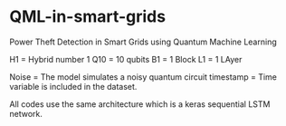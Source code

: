 # QML-in-smart-grids
Power Theft Detection in Smart Grids using Quantum Machine Learning


H1 = Hybrid number 1 
Q10 = 10 qubits
B1 = 1 Block
L1 = 1 LAyer

Noise = The model simulates a noisy quantum circuit
timestamp = Time variable is included in the dataset.

All codes use the same architecture which is a keras sequential LSTM network. 
